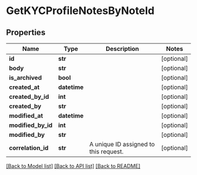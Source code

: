 # GetKYCProfileNotesByNoteId

## Properties
Name | Type | Description | Notes
------------ | ------------- | ------------- | -------------
**id** | **str** |  | [optional] 
**body** | **str** |  | [optional] 
**is_archived** | **bool** |  | [optional] 
**created_at** | **datetime** |  | [optional] 
**created_by_id** | **int** |  | [optional] 
**created_by** | **str** |  | [optional] 
**modified_at** | **datetime** |  | [optional] 
**modified_by_id** | **int** |  | [optional] 
**modified_by** | **str** |  | [optional] 
**correlation_id** | **str** | A unique ID assigned to this request. | [optional] 

[[Back to Model list]](../README.md#documentation-for-models) [[Back to API list]](../README.md#documentation-for-api-endpoints) [[Back to README]](../README.md)

